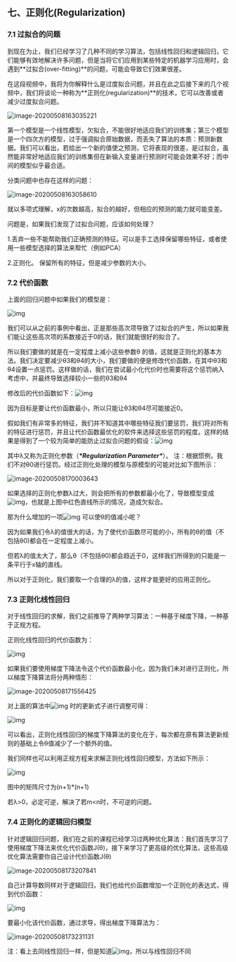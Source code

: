 ## 七、正则化(Regularization)

### 7.1 过拟合的问题

到现在为止，我们已经学习了几种不同的学习算法，包括线性回归和逻辑回归，它们能够有效地解决许多问题，但是当将它们应用到某些特定的机器学习应用时，会遇到**过拟合(over-fitting)**的问题，可能会导致它们效果很差。

在这段视频中，我将为你解释什么是过度拟合问题，并且在此之后接下来的几个视频中，我们将谈论一种称为**正则化(regularization)**的技术，它可以改善或者减少过度拟合问题。

![image-20200508163035221](C:\Users\xuyingfeng\AppData\Roaming\Typora\typora-user-images\image-20200508163035221.png)

第一个模型是一个线性模型，欠拟合，不能很好地适应我们的训练集；第三个模型是一个四次方的模型，过于强调拟合原始数据，而丢失了算法的本质：预测新数据。我们可以看出，若给出一个新的值使之预测，它将表现的很差，是过拟合，虽然能非常好地适应我们的训练集但在新输入变量进行预测时可能会效果不好；而中间的模型似乎最合适。

分类问题中也存在这样的问题：

![image-20200508163058610](C:\Users\xuyingfeng\AppData\Roaming\Typora\typora-user-images\image-20200508163058610.png)

就以多项式理解，x的次数越高，拟合的越好，但相应的预测的能力就可能变差。

问题是，如果我们发现了过拟合问题，应该如何处理？

1.丢弃一些不能帮助我们正确预测的特征。可以是手工选择保留哪些特征，或者使用一些模型选择的算法来帮忙（例如PCA）

2.正则化。 保留所有的特征，但是减少参数的大小。

### 7.2 代价函数

上面的回归问题中如果我们的模型是：

![img](file:///C:\Users\XUYING~1\AppData\Local\Temp\ksohtml9816\wps9.jpg) 

我们可以从之前的事例中看出，正是那些高次项导致了过拟合的产生，所以如果我们能让这些高次项的系数接近于0的话，我们就能很好的拟合了。 

所以我们要做的就是在一定程度上减小这些参数θ 的值，这就是正则化的基本方法。我们决定要减少θ3和θ4的大小，我们要做的便是修改代价函数，在其中θ3和θ4设置一点惩罚。这样做的话，我们在尝试最小化代价时也需要将这个惩罚纳入考虑中，并最终导致选择较小一些的θ3和θ4

修改后的代价函数如下：![img](file:///C:\Users\XUYING~1\AppData\Local\Temp\ksohtml9816\wps11.jpg)

因为目标是要让代价函数最小，所以只能让θ3和θ4尽可能接近0。

假如我们有非常多的特征，我们并不知道其中哪些特征我们要惩罚，我们将对所有的特征进行惩罚，并且让代价函数最优化的软件来选择这些惩罚的程度。这样的结果是得到了一个较为简单的能防止过拟合问题的假设：![img](file:///C:\Users\XUYING~1\AppData\Local\Temp\ksohtml9816\wps12.jpg)

其中λ又称为正则化参数（***\*Regularization Parameter\****）。 注：根据惯例，我们不对θ0进行惩罚。经过正则化处理的模型与原模型的可能对比如下图所示：

![image-20200508170003643](C:\Users\xuyingfeng\AppData\Roaming\Typora\typora-user-images\image-20200508170003643.png)

如果选择的正则化参数λ过大，则会把所有的参数都最小化了，导致模型变成 ![img](file:///C:\Users\XUYING~1\AppData\Local\Temp\ksohtml9816\wps13.jpg)，也就是上图中红色直线所示的情况，造成欠拟合。 

那为什么增加的一项![img](file:///C:\Users\XUYING~1\AppData\Local\Temp\ksohtml9816\wps14.jpg) 可以使θ的值减小呢？ 

因为如果我们令λ的值很大的话，为了使代价函数尽可能的小，所有的θ的值（不包括θ0)都会在一定程度上减小。 

但若λ的值太大了，那么θ（不包括θ0)都会趋近于0，这样我们所得到的只能是一条平行于x轴的直线。 

所以对于正则化，我们要取一个合理的λ的值，这样才能更好的应用正则化。

### 7.3 正则化线性回归

对于线性回归的求解，我们之前推导了两种学习算法：一种基于梯度下降，一种基于正规方程。

正则化线性回归的代价函数为：

![img](file:///C:\Users\XUYING~1\AppData\Local\Temp\ksohtml9816\wps16.jpg) 

如果我们要使用梯度下降法令这个代价函数最小化，因为我们未对进行正则化，所以梯度下降算法将分两种情形：

![image-20200508171556425](C:\Users\xuyingfeng\AppData\Roaming\Typora\typora-user-images\image-20200508171556425.png)

对上面的算法中![img](file:///C:\Users\XUYING~1\AppData\Local\Temp\ksohtml9816\wps17.jpg) 时的更新式子进行调整可得：

![img](file:///C:\Users\XUYING~1\AppData\Local\Temp\ksohtml9816\wps18.jpg) 

可以看出，正则化线性回归的梯度下降算法的变化在于，每次都在原有算法更新规则的基础上令θ值减少了一个额外的值。

我们同样也可以利用正规方程来求解正则化线性回归模型，方法如下所示：

![img](file:///C:\Users\XUYING~1\AppData\Local\Temp\ksohtml9816\wps19.jpg) 

图中的矩阵尺寸为(n+1)*(n+1)

若λ>0，必定可逆，解决了若m<n时，不可逆的问题。

### 7.4 正则化的逻辑回归模型

针对逻辑回归问题，我们在之前的课程已经学习过两种优化算法：我们首先学习了使用梯度下降法来优化代价函数J(θ)，接下来学习了更高级的优化算法，这些高级优化算法需要你自己设计代价函数J(θ)

![image-20200508173207841](C:\Users\xuyingfeng\AppData\Roaming\Typora\typora-user-images\image-20200508173207841.png)

自己计算导数同样对于逻辑回归，我们也给代价函数增加一个正则化的表达式，得到代价函数：

![img](file:///C:\Users\XUYING~1\AppData\Local\Temp\ksohtml9816\wps21.jpg)

要最小化该代价函数，通过求导，得出梯度下降算法为：

![image-20200508173231131](C:\Users\xuyingfeng\AppData\Roaming\Typora\typora-user-images\image-20200508173231131.png)

注：看上去同线性回归一样，但是知道![img](file:///C:\Users\XUYING~1\AppData\Local\Temp\ksohtml9816\wps22.jpg)，所以与线性回归不同